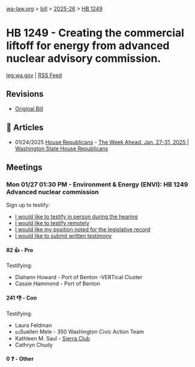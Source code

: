 [wa-law.org](/) > [bill](/bill/) > [2025-26](/bill/2025-26/) > [HB 1249](/bill/2025-26/hb/1249/)

# HB 1249 - Creating the commercial liftoff for energy from advanced nuclear advisory commission.
[leg.wa.gov](https://app.leg.wa.gov/billsummary?BillNumber=1249&Year=2025&Initiative=false) | [RSS Feed](./rss.xml)

## Revisions
* [Original Bill](1/)

## 📰 Articles
* 01/24/2025 [House Republicans](/org/house_republicans/) - [The Week Ahead: Jan. 27-31, 2025 | Washington State House Republicans](https://houserepublicans.wa.gov/week/the-week-ahead-jan-27-31-2025/#:~:text=HB%201249)

## Meetings
### Mon 01/27 01:30 PM - Environment & Energy (ENVI): HB 1249 Advanced nuclear commission
Sign up to testify:
* [I would like to testify in person during the hearing](https://app.leg.wa.gov/csi/Testifier/Add?chamber=House&mId=32558&aId=161983&caId=25056&tId=1)
* [I would like to testify remotely](https://app.leg.wa.gov/csi/Testifier/Add?chamber=House&mId=32558&aId=161983&caId=25056&tId=2)
* [I would like my position noted for the legislative record](https://app.leg.wa.gov/csi/Testifier/Add?chamber=House&mId=32558&aId=161983&caId=25056&tId=3)
* [I would like to submit written testimony](https://app.leg.wa.gov/csi/Testifier/Add?chamber=House&mId=32558&aId=161983&caId=25056&tId=4)

#### 82 👍 - Pro
Testifying:
* Diahann Howard - Port of Benton -VERTical Cluster
* Cassie Hammond - Port of Benton

#### 241 👎 - Con
Testifying:
* Laura Feldman
* 💵Suellen Mele - 350 Washington Civic Action Team
* Kathleen M. Saul - [Sierra Club](/org/sierra_club/)
* Cathryn Chudy

#### 0 ❓ - Other
